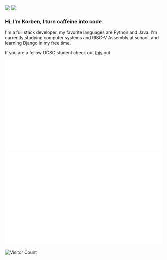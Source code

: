 [![](https://img.shields.io/badge/GitHub-Korbexmachina-red)](https://github.com/Korbexmachina)
![](https://img.shields.io/mastodon/follow/109372633684097444?domain=https%3A%2F%2Funiverseodon.com&style=social)

### Hi, I’m Korben, I turn caffeine into code
I'm a full stack developer, my favorite languages are Python and Java.
I'm currently studying computer systems and RISC-V Assembly at school, and learning Django in my free time.

If you are a fellow UCSC student check out [this](https://slugbites.azurewebsites.net/home/) out.

![](https://raw.githubusercontent.com/korbexmachina/github-stats/master/generated/overview.svg#gh-dark-mode-only)
![](https://raw.githubusercontent.com/korbexmachina/github-stats/master/generated/languages.svg#gh-dark-mode-only)

![Visitor Count](https://profile-counter.glitch.me/korbexmachina/count.svg)
